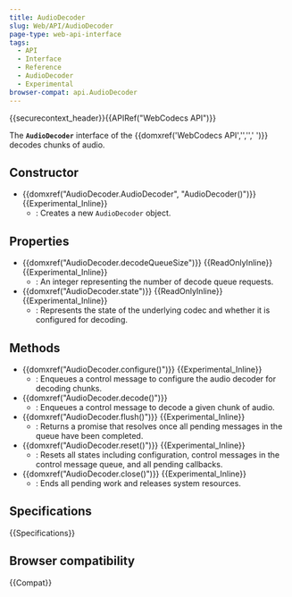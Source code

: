 ```yaml
---
title: AudioDecoder
slug: Web/API/AudioDecoder
page-type: web-api-interface
tags:
  - API
  - Interface
  - Reference
  - AudioDecoder
  - Experimental
browser-compat: api.AudioDecoder
---
```

{{securecontext_header}}{{APIRef("WebCodecs API")}}

The **`AudioDecoder`** interface of the {{domxref('WebCodecs API','','',' ')}} decodes chunks of audio.

## Constructor

- {{domxref("AudioDecoder.AudioDecoder", "AudioDecoder()")}} {{Experimental_Inline}}
  - : Creates a new `AudioDecoder` object.

## Properties

- {{domxref("AudioDecoder.decodeQueueSize")}} {{ReadOnlyInline}} {{Experimental_Inline}}
  - : An integer representing the number of decode queue requests.
- {{domxref("AudioDecoder.state")}} {{ReadOnlyInline}} {{Experimental_Inline}}
  - : Represents the state of the underlying codec and whether it is configured for decoding.

## Methods

- {{domxref("AudioDecoder.configure()")}} {{Experimental_Inline}}
  - : Enqueues a control message to configure the audio decoder for decoding chunks.
- {{domxref("AudioDecoder.decode()")}}
  - : Enqueues a control message to decode a given chunk of audio.
- {{domxref("AudioDecoder.flush()")}} {{Experimental_Inline}}
  - : Returns a promise that resolves once all pending messages in the queue have been completed.
- {{domxref("AudioDecoder.reset()")}} {{Experimental_Inline}}
  - : Resets all states including configuration, control messages in the control message queue, and all pending callbacks.
- {{domxref("AudioDecoder.close()")}} {{Experimental_Inline}}
  - : Ends all pending work and releases system resources.

## Specifications

{{Specifications}}

## Browser compatibility

{{Compat}}
